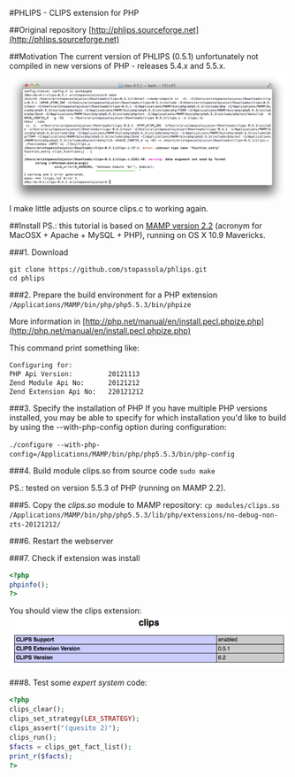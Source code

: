 #PHLIPS - CLIPS extension for PHP

##Original repository
[http://phlips.sourceforge.net](http://phlips.sourceforge.net)

##Motivation
The current version of PHLIPS (0.5.1) unfortunately not compiled in new versions of PHP - releases 5.4.x and 5.5.x.
![](https://github.com/stopassola/phlips/blob/master/README_images/PHLIPS_errors.png)    
I make little adjusts on source clips.c to working again.

##Install
PS.: this tutorial is based on [MAMP version 2.2](http://www.mamp.info) (acronym for MacOSX + Apache + MySQL + PHP), running on OS X 10.9 Mavericks.

###1. Download
```
git clone https://github.com/stopassola/phlips.git
cd phlips
```

###2. Prepare the build environment for a PHP extension
`/Applications/MAMP/bin/php/php5.5.3/bin/phpize`

More information in [http://php.net/manual/en/install.pecl.phpize.php](http://php.net/manual/en/install.pecl.phpize.php)

This command print something like:
```
Configuring for:
PHP Api Version:         20121113
Zend Module Api No:      20121212
Zend Extension Api No:   220121212
```

###3. Specify the installation of PHP
If you have multiple PHP versions installed, you may be able to specify for which installation you'd like to build by using the --with-php-config option during configuration:

`./configure --with-php-config=/Applications/MAMP/bin/php/php5.5.3/bin/php-config`

###4. Build module clips.so from source code
`sudo make`

PS.: tested on version 5.5.3 of PHP (running on MAMP 2.2).

###5. Copy the _clips.so_ module to MAMP repository:
`cp modules/clips.so /Applications/MAMP/bin/php/php5.5.3/lib/php/extensions/no-debug-non-zts-20121212/`

###6. Restart the webserver

###7. Check if extension was install
```php
<?php
phpinfo();
?>
```
You should view the clips extension:
![](https://github.com/stopassola/phlips/blob/master/README_images/PHLIPS_phpini.png) 

###8. Test some _expert system_ code:
```php
<?php
clips_clear();
clips_set_strategy(LEX_STRATEGY);
clips_assert("(quesito 2)");
clips_run();
$facts = clips_get_fact_list();
print_r($facts);
?>
```